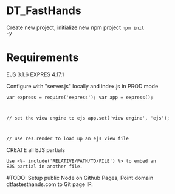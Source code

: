 # DT_FastHands

Create new project, initialize new npm project
  <code>npm init -y</code>
  
# Requirements
EJS 3.1.6
EXPRES 4.17.1

Configure with "server.js" locally and index.js in PROD mode

<code>var express = require('express');
var app = express();

// set the view engine to ejs
app.set('view engine', 'ejs');

// use res.render to load up an ejs view file
</code>

CREATE all EJS partials

<code>Use <%- include('RELATIVE/PATH/TO/FILE') %> to embed an EJS partial in another file.</code>

#TODO: Setup public Node on Github Pages, Point domain dtfastesthands.com to Git page IP.
